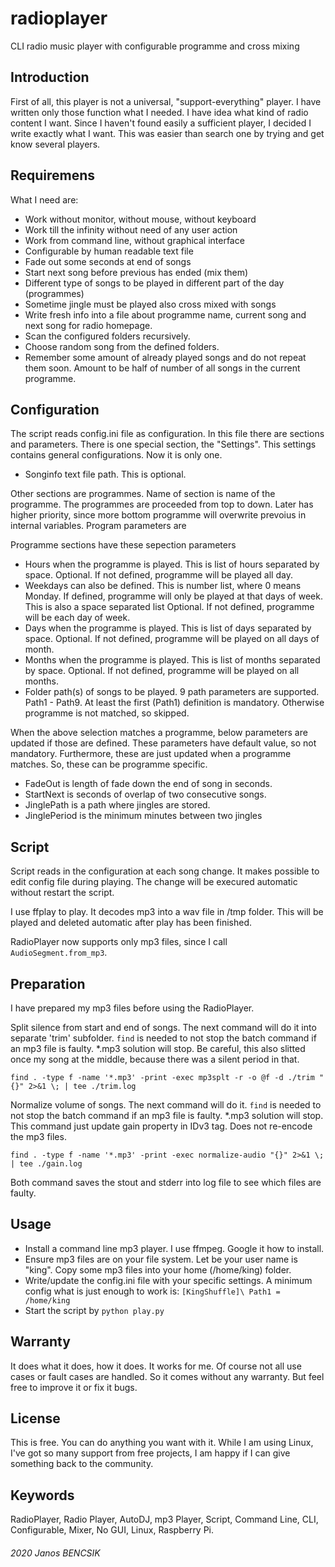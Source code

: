 # radioplayer

CLI radio music player with configurable programme and cross mixing

## Introduction

First of all, this player is not a universal, "support-everything" player.
I have written only those function what I needed. I have idea what kind of
radio content I want. Since I haven't found easily a sufficient player, 
I decided I write exactly what I want. 
This was easier than search one by trying and get know several players.

## Requiremens

What I need are:
- Work without monitor, without mouse, without keyboard
- Work till the infinity without need of any user action
- Work from command line, without graphical interface
- Configurable by human readable text file
- Fade out some seconds at end of songs
- Start next song before previous has ended (mix them)
- Different type of songs to be played in different part of the day (programmes)
- Sometime jingle must be played also cross mixed with songs
- Write fresh info into a file about programme name, current song and next song
  for radio homepage.
- Scan the configured folders recursively.
- Choose random song from the defined folders.
- Remember some amount of already played songs and do not repeat them soon.
  Amount to be half of number of all songs in the current programme.
  
## Configuration

The script reads config.ini file as configuration. 
In this file there are sections and parameters.
There is one special section, the "Settings".
This settings contains general configurations. Now it is only one. 
- Songinfo text file path. This is optional.

Other sections are programmes. Name of section is name of the programme.
The programmes are proceeded from top to down. Later has higher priority, since
more bottom programme will overwrite prevoius in internal variables.
Program parameters are 

Programme sections have these sepection parameters
- Hours when the programme is played. This is list of hours separated by
  space.
  Optional. If not defined, programme will be played all day.
- Weekdays can also be defined. This is number list, where 0 means Monday.
  If defined, programme will only be played at that days of week.
  This is also a space separated list
  Optional. If not defined, programme will be each day of week.
- Days when the programme is played. This is list of days separated by
  space.
  Optional. If not defined, programme will be played on all days of month.
- Months when the programme is played. This is list of months separated by
  space.
  Optional. If not defined, programme will be played on all months.
- Folder path(s) of songs to be played. 9 path parameters are supported.
  Path1 - Path9. At least the first (Path1) definition is mandatory. Otherwise
  programme is not matched, so skipped.

When the above selection matches a programme, below parameters are updated if
those are defined. These parameters have default value, so not mandatory.
Furthermore, these are just updated when a programme matches. So, these
can be programme specific.

- FadeOut is length of fade down the end of song in seconds.
- StartNext is seconds of overlap of two consecutive songs.
- JinglePath is a path where jingles are stored.
- JinglePeriod is the minimum minutes between two jingles

## Script

Script reads in the configuration at each song change. It makes possible to edit
config file during playing. The change will be execured automatic without 
restart the script. 

I use ffplay to play. It decodes mp3 into a wav file in /tmp folder.
This will be played and deleted automatic after play has been finished. 

RadioPlayer now supports only mp3 files, since I call `AudioSegment.from_mp3`. 

## Preparation

I have prepared my mp3 files before using the RadioPlayer.

Split silence from start and end of songs. The next command will do it into
separate 'trim' subfolder. `find` is needed to not stop the batch command if
an mp3 file is faulty. *.mp3 solution will stop. Be careful, this also slitted
once my song at the middle, because there was a silent period in that.

`find . -type f -name '*.mp3' -print -exec mp3splt -r -o @f -d ./trim "{}" 2>&1 \; | tee ./trim.log`

Normalize volume of songs. The next command will do it. 
`find` is needed to not stop the batch command if an mp3 file is faulty. 
*.mp3 solution will stop. This command just update gain property in IDv3 tag.
Does not re-encode the mp3 files.

`find . -type f -name '*.mp3' -print -exec normalize-audio "{}" 2>&1 \; | tee ./gain.log`

Both command saves the stout and stderr into log file to see which files are faulty.

## Usage

- Install a command line mp3 player. I use ffmpeg. Google it how to install.
- Ensure mp3 files are on your file system. Let be your user name is "king".
  Copy some mp3 files into your home (/home/king) folder.
- Write/update the config.ini file with your specific settings.
  A minimum config what is just enough to work is:
  `[KingShuffle]\
  Path1 = /home/king`
- Start the script by `python play.py`

## Warranty

It does what it does, how it does. 
It works for me. Of course not all use cases or fault cases are handled. 
So it comes without any warranty. But feel free to improve it or fix it bugs.

## License

This is free. You can do anything you want with it.
While I am using Linux, I've got so many support from free projects,
I am happy if I can give something back to the community.

## Keywords

RadioPlayer, Radio Player, AutoDJ, mp3 Player, Script, Command Line, CLI,
Configurable, Mixer, No GUI, Linux, Raspberry Pi.

###### 2020 Janos BENCSIK


